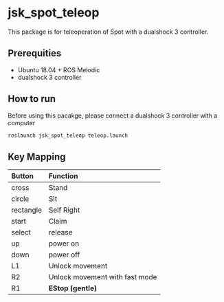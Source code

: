 jsk_spot_teleop
===============

This package is for teleoperation of Spot with a dualshock 3 controller.

## Prerequities

- Ubuntu 18.04 + ROS Melodic
- dualshock 3 controller

## How to run

Before using this pacakge, please connect a dualshock 3 controller with a computer

```bash
roslaunch jsk_spot_teleop teleop.launch
```

## Key Mapping

|Button   |Function                        |
|:--------|:-------------------------------|
|cross    | Stand                          |
|circle   | Sit                            |
|rectangle| Self Right                     |
|start    | Claim                          |
|select   | release                        |
|up       | power on                       |
|down     | power off                      |
|L1       | Unlock movement                |
|R2       | Unlock movement with fast mode |
|R1       |**EStop (gentle)**              |
